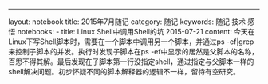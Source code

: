 ---
layout: notebook
title: 2015年7月随记
category: 随记
keywords: 随记 技术 感悟
notebooks:
    - title: Linux Shell中调用Shell的坑 2015-07-21
	  content:
		今天在Linux下写Shell脚本时，需要在一个脚本中调用另一个脚本，并通过ps -ef|grep 来控制子脚本的并发。执行时发现子脚本在ps -ef中显示的居然是父脚本的名称，百思不得其解。最后发现在子脚本第一行没指定shell，通过指定与父脚本一样的shell解决问题。初步怀疑不同的脚本解释器的逻辑不一样，留待有空研究。

